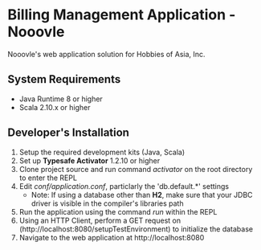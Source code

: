 Billing Management Application - Nooovle
========================================

Nooovle's web application solution for Hobbies of Asia, Inc.

## System Requirements

- Java Runtime 8 or higher
- Scala 2.10.x or higher

## Developer's Installation

1. Setup the required development kits (Java, Scala)
2. Set up  **Typesafe Activator** 1.2.10 or higher
3. Clone project source and run command *activator* on the root directory to enter the REPL
4. Edit *conf/application.conf*, particlarly the 'db.default.*' settings
	- Note: If using a database other than **H2**, make sure that your JDBC driver is visible in the compiler's libraries path
5. Run the application using the command *run* within the REPL
6. Using an HTTP Client, perform a GET request on (http://localhost:8080/setupTestEnvironment) to initialize the database
7. Navigate to the web application at http://localhost:8080

